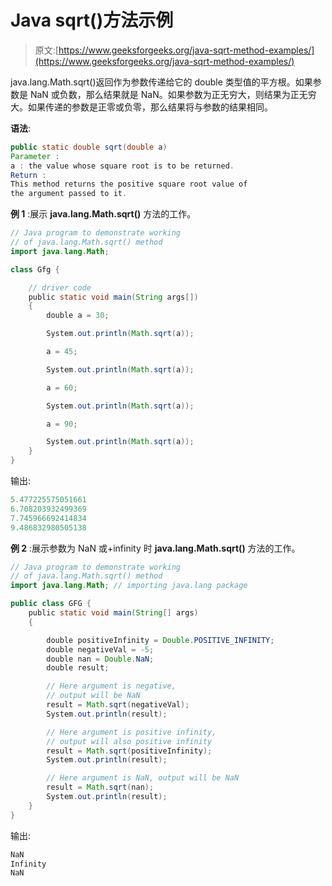 # Java sqrt()方法示例

> 原文:[https://www.geeksforgeeks.org/java-sqrt-method-examples/](https://www.geeksforgeeks.org/java-sqrt-method-examples/)

java.lang.Math.sqrt()返回作为参数传递给它的 double 类型值的平方根。如果参数是 NaN 或负数，那么结果就是 NaN。如果参数为正无穷大，则结果为正无穷大。如果传递的参数是正零或负零，那么结果将与参数的结果相同。

**语法**:

```java
public static double sqrt(double a)
Parameter :
a : the value whose square root is to be returned.
Return :
This method returns the positive square root value of 
the argument passed to it.

```

**例 1** :展示 **java.lang.Math.sqrt()** 方法的工作。

```java
// Java program to demonstrate working
// of java.lang.Math.sqrt() method
import java.lang.Math;

class Gfg {

    // driver code
    public static void main(String args[])
    {
        double a = 30;

        System.out.println(Math.sqrt(a));

        a = 45;

        System.out.println(Math.sqrt(a));

        a = 60;

        System.out.println(Math.sqrt(a));

        a = 90;

        System.out.println(Math.sqrt(a));
    }
}
```

输出:

```java
5.477225575051661
6.708203932499369
7.745966692414834
9.486832980505138

```

**例 2** :展示参数为 NaN 或+infinity 时 **java.lang.Math.sqrt()** 方法的工作。

```java
// Java program to demonstrate working
// of java.lang.Math.sqrt() method
import java.lang.Math; // importing java.lang package

public class GFG {
    public static void main(String[] args)
    {

        double positiveInfinity = Double.POSITIVE_INFINITY;
        double negativeVal = -5;
        double nan = Double.NaN;
        double result;

        // Here argument is negative,
        // output will be NaN
        result = Math.sqrt(negativeVal);
        System.out.println(result);

        // Here argument is positive infinity,
        // output will also positive infinity
        result = Math.sqrt(positiveInfinity);
        System.out.println(result);

        // Here argument is NaN, output will be NaN
        result = Math.sqrt(nan);
        System.out.println(result);
    }
}
```

输出:

```java
NaN
Infinity
NaN

```